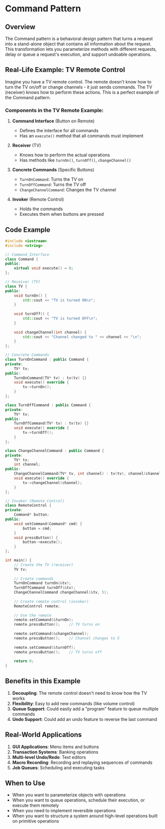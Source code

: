 # Command Pattern

## Overview
The Command pattern is a behavioral design pattern that turns a request into a stand-alone object that contains all information about the request. This transformation lets you parameterize methods with different requests, delay or queue a request's execution, and support undoable operations.

## Real-Life Example: TV Remote Control

Imagine you have a TV remote control. The remote doesn't know how to turn the TV on/off or change channels - it just sends commands. The TV (receiver) knows how to perform these actions. This is a perfect example of the Command pattern.

### Components in the TV Remote Example:

1. **Command Interface** (Button on Remote)
   - Defines the interface for all commands
   - Has an `execute()` method that all commands must implement

2. **Receiver** (TV)
   - Knows how to perform the actual operations
   - Has methods like `turnOn()`, `turnOff()`, `changeChannel()`

3. **Concrete Commands** (Specific Buttons)
   - `TurnOnCommand`: Turns the TV on
   - `TurnOffCommand`: Turns the TV off
   - `ChangeChannelCommand`: Changes the TV channel

4. **Invoker** (Remote Control)
   - Holds the commands
   - Executes them when buttons are pressed

## Code Example
```cpp
#include <iostream>
#include <string>

// Command Interface
class Command {
public:
    virtual void execute() = 0;
};

// Receiver (TV)
class TV {
public:
    void turnOn() {
        std::cout << "TV is turned ON\n";
    }
    
    void turnOff() {
        std::cout << "TV is turned OFF\n";
    }
    
    void changeChannel(int channel) {
        std::cout << "Channel changed to " << channel << "\n";
    }
};

// Concrete Commands
class TurnOnCommand : public Command {
private:
    TV* tv;
public:
    TurnOnCommand(TV* tv) : tv(tv) {}
    void execute() override {
        tv->turnOn();
    }
};

class TurnOffCommand : public Command {
private:
    TV* tv;
public:
    TurnOffCommand(TV* tv) : tv(tv) {}
    void execute() override {
        tv->turnOff();
    }
};

class ChangeChannelCommand : public Command {
private:
    TV* tv;
    int channel;
public:
    ChangeChannelCommand(TV* tv, int channel) : tv(tv), channel(channel) {}
    void execute() override {
        tv->changeChannel(channel);
    }
};

// Invoker (Remote Control)
class RemoteControl {
private:
    Command* button;
public:
    void setCommand(Command* cmd) {
        button = cmd;
    }
    void pressButton() {
        button->execute();
    }
};

int main() {
    // Create the TV (receiver)
    TV tv;
    
    // Create commands
    TurnOnCommand turnOn(&tv);
    TurnOffCommand turnOff(&tv);
    ChangeChannelCommand changeChannel(&tv, 5);
    
    // Create remote control (invoker)
    RemoteControl remote;
    
    // Use the remote
    remote.setCommand(&turnOn);
    remote.pressButton();    // TV turns on
    
    remote.setCommand(&changeChannel);
    remote.pressButton();    // Channel changes to 5
    
    remote.setCommand(&turnOff);
    remote.pressButton();    // TV turns off
    
    return 0;
}
```

## Benefits in this Example
1. **Decoupling**: The remote control doesn't need to know how the TV works
2. **Flexibility**: Easy to add new commands (like volume control)
3. **Queue Support**: Could easily add a "program" feature to queue multiple commands
4. **Undo Support**: Could add an undo feature to reverse the last command

## Real-World Applications
1. **GUI Applications**: Menu items and buttons
2. **Transaction Systems**: Banking operations
3. **Multi-level Undo/Redo**: Text editors
4. **Macro Recording**: Recording and replaying sequences of commands
5. **Job Queues**: Scheduling and executing tasks

## When to Use
- When you want to parameterize objects with operations
- When you want to queue operations, schedule their execution, or execute them remotely
- When you need to implement reversible operations
- When you want to structure a system around high-level operations built on primitive operations 